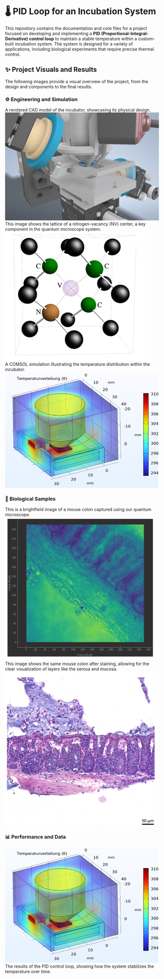 # 🌡️ PID Loop for an Incubation System

This repository contains the documentation and core files for a project focused on developing and implementing a **PID (Proportional-Integral-Derivative) control loop** to maintain a stable temperature within a custom-built incubation system. The system is designed for a variety of applications, including biological experiments that require precise thermal control.

## ✨ Project Visuals and Results

The following images provide a visual overview of the project, from the design and components to the final results.

### ⚙️ Engineering and Simulation

A rendered CAD model of the incubator, showcasing its physical design.
![Inc Image](https://github.com/Pyrius2k/PID-loop-for-an-incubation-system/blob/main/incubator.png)
<br>
This image shows the lattice of a nitrogen-vacancy (NV) center, a key component in the quantum microscope system.
![NV Image](https://github.com/Pyrius2k/PID-loop-for-an-incubation-system/blob/main/nv.png)
<br>
A COMSOL simulation illustrating the temperature distribution within the incubator.
![Sim Image](https://github.com/Pyrius2k/PID-loop-for-an-incubation-system/blob/main/tdistribution.png)
<br>

### 🔬 Biological Samples

This is a brightfield image of a mouse colon captured using our quantum microscope.
![bf Image](https://github.com/Pyrius2k/PID-loop-for-an-incubation-system/blob/main/brightfield.png)
<br>
This image shows the same mouse colon after staining, allowing for the clear visualization of layers like the serosa and mucosa.
![he Image](https://github.com/Pyrius2k/PID-loop-for-an-incubation-system/blob/main/colon_he.png)
<br>

### 📊 Performance and Data
![pid Image](https://github.com/Pyrius2k/PID-loop-for-an-incubation-system/blob/main/tdistribution.png)
The results of the PID control loop, showing how the system stabilizes the temperature over time.
